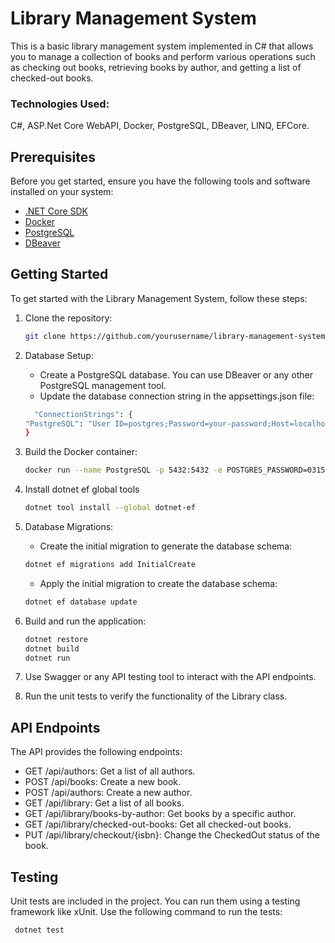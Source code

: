 # Library Management System
This is a basic library management system implemented in C# that allows you to manage a collection of books and perform various operations such as checking out books, retrieving books by author, and getting a list of checked-out books.

### Technologies Used:
C#, ASP.Net Core WebAPI, Docker, PostgreSQL, DBeaver, LINQ, EFCore.

## Prerequisites
Before you get started, ensure you have the following tools and software installed on your system:

- [.NET Core SDK](https://dotnet.microsoft.com/download/dotnet)
- [Docker](https://www.docker.com/get-started)
- [PostgreSQL](https://www.postgresql.org/download/)
- [DBeaver](https://dbeaver.io/download/)

## Getting Started
To get started with the Library Management System, follow these steps:
1. Clone the repository:
   ```bash
   git clone https://github.com/yourusername/library-management-system.git

2. Database Setup:
   - Create a PostgreSQL database. You can use DBeaver or any other PostgreSQL management tool.
   - Update the database connection string in the appsettings.json file:
    ```bash
      "ConnectionStrings": {
    "PostgreSQL": "User ID=postgres;Password=your-password;Host=localhost;Port=5432;Database=LibraryAPIDb;"
    }
    ```
3. Build the Docker container:
    ```bash
    docker run --name PostgreSQL -p 5432:5432 -e POSTGRES_PASSWORD=031506 -d postgres
    ```
4. Install dotnet ef global tools
   ```bash
   dotnet tool install --global dotnet-ef
   ```
3. Database Migrations:
   - Create the initial migration to generate the database schema:
   ```bash
   dotnet ef migrations add InitialCreate
   ```
   - Apply the initial migration to create the database schema:
   ```bash
   dotnet ef database update
   ```
4. Build and run the application:
    ```bash
    dotnet restore
    dotnet build
    dotnet run
    ```
5. Use Swagger or any API testing tool to interact with the API endpoints.

6. Run the unit tests to verify the functionality of the Library class.

## API Endpoints
The API provides the following endpoints:

* GET /api/authors: Get a list of all authors.
* POST /api/books: Create a new book.
* POST /api/authors: Create a new author.
* GET /api/library: Get a list of all books.
* GET /api/library/books-by-author: Get books by a specific author.
* GET /api/library/checked-out-books: Get all checked-out books.
* PUT /api/library/checkout/{isbn}: Change the CheckedOut status of the book.

## Testing
Unit tests are included in the project. You can run them using a testing framework like xUnit. 
Use the following command to run the tests:
   ```bash
    dotnet test
   ```
    


